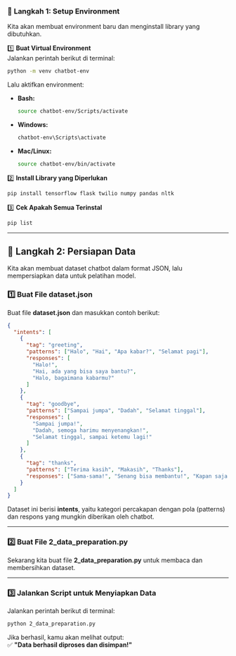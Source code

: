### 🔹 **Langkah 1: Setup Environment**

Kita akan membuat environment baru dan menginstall library yang dibutuhkan.

1️⃣ **Buat Virtual Environment**  
Jalankan perintah berikut di terminal:

```sh
python -m venv chatbot-env
```

Lalu aktifkan environment:

- **Bash:**
  ```bash
  source chatbot-env/Scripts/activate
  ```
- **Windows:**
  ```sh
  chatbot-env\Scripts\activate
  ```
- **Mac/Linux:**
  ```sh
  source chatbot-env/bin/activate
  ```

2️⃣ **Install Library yang Diperlukan**

```sh
pip install tensorflow flask twilio numpy pandas nltk
```

3️⃣ **Cek Apakah Semua Terinstal**

```sh
pip list
```

---

## 🔹 **Langkah 2: Persiapan Data**

Kita akan membuat dataset chatbot dalam format JSON, lalu mempersiapkan data untuk pelatihan model.

### 1️⃣ **Buat File dataset.json**

Buat file **dataset.json** dan masukkan contoh berikut:

```json
{
  "intents": [
    {
      "tag": "greeting",
      "patterns": ["Halo", "Hai", "Apa kabar?", "Selamat pagi"],
      "responses": [
        "Halo!",
        "Hai, ada yang bisa saya bantu?",
        "Halo, bagaimana kabarmu?"
      ]
    },
    {
      "tag": "goodbye",
      "patterns": ["Sampai jumpa", "Dadah", "Selamat tinggal"],
      "responses": [
        "Sampai jumpa!",
        "Dadah, semoga harimu menyenangkan!",
        "Selamat tinggal, sampai ketemu lagi!"
      ]
    },
    {
      "tag": "thanks",
      "patterns": ["Terima kasih", "Makasih", "Thanks"],
      "responses": ["Sama-sama!", "Senang bisa membantu!", "Kapan saja!"]
    }
  ]
}
```

Dataset ini berisi **intents**, yaitu kategori percakapan dengan pola (patterns) dan respons yang mungkin diberikan oleh chatbot.

---

### 2️⃣ **Buat File 2_data_preparation.py**

Sekarang kita buat file **2_data_preparation.py** untuk membaca dan membersihkan dataset.

---

### 3️⃣ **Jalankan Script untuk Menyiapkan Data**

Jalankan perintah berikut di terminal:

```sh
python 2_data_preparation.py
```

Jika berhasil, kamu akan melihat output:  
✅ **"Data berhasil diproses dan disimpan!"**
